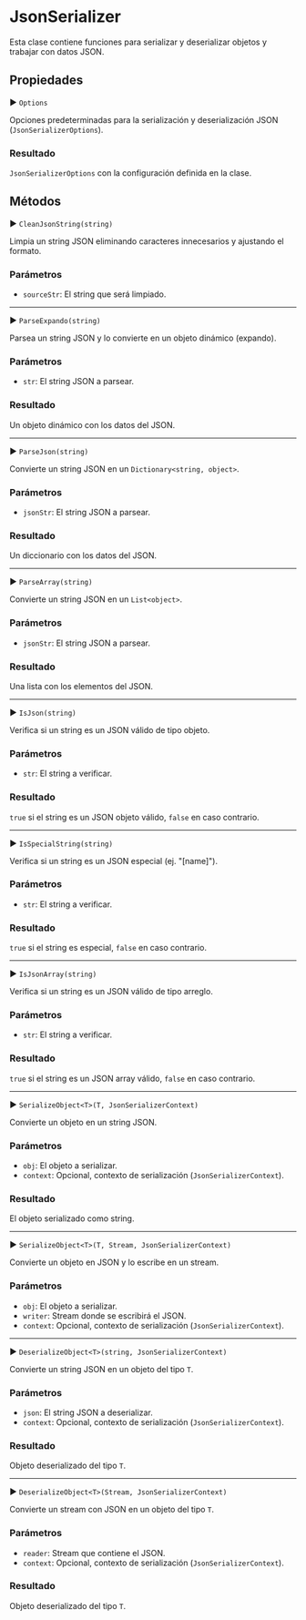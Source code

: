# JsonSerializer

Esta clase contiene funciones para serializar y deserializar objetos y trabajar con datos JSON.

## Propiedades

▶ `Options`

Opciones predeterminadas para la serialización y deserialización JSON (`JsonSerializerOptions`).

### Resultado

`JsonSerializerOptions` con la configuración definida en la clase.

## Métodos

▶ `CleanJsonString(string)`

Limpia un string JSON eliminando caracteres innecesarios y ajustando el formato.

### Parámetros

* `sourceStr`: El string que será limpiado.

---

▶ `ParseExpando(string)`

Parsea un string JSON y lo convierte en un objeto dinámico (expando).

### Parámetros

* `str`: El string JSON a parsear.

### Resultado

Un objeto dinámico con los datos del JSON.

---

▶ `ParseJson(string)`

Convierte un string JSON en un `Dictionary<string, object>`.

### Parámetros

* `jsonStr`: El string JSON a parsear.

### Resultado

Un diccionario con los datos del JSON.

---

▶ `ParseArray(string)`

Convierte un string JSON en un `List<object>`.

### Parámetros

* `jsonStr`: El string JSON a parsear.

### Resultado

Una lista con los elementos del JSON.

---

▶ `IsJson(string)`

Verifica si un string es un JSON válido de tipo objeto.

### Parámetros

* `str`: El string a verificar.

### Resultado

`true` si el string es un JSON objeto válido, `false` en caso contrario.

---

▶ `IsSpecialString(string)`

Verifica si un string es un JSON especial (ej. "[name]").

### Parámetros

* `str`: El string a verificar.

### Resultado

`true` si el string es especial, `false` en caso contrario.

---

▶ `IsJsonArray(string)`

Verifica si un string es un JSON válido de tipo arreglo.

### Parámetros

* `str`: El string a verificar.

### Resultado

`true` si el string es un JSON array válido, `false` en caso contrario.

---

▶ `SerializeObject<T>(T, JsonSerializerContext)`

Convierte un objeto en un string JSON.

### Parámetros

* `obj`: El objeto a serializar.
* `context`: Opcional, contexto de serialización (`JsonSerializerContext`).

### Resultado

El objeto serializado como string.

---

▶ `SerializeObject<T>(T, Stream, JsonSerializerContext)`

Convierte un objeto en JSON y lo escribe en un stream.

### Parámetros

* `obj`: El objeto a serializar.
* `writer`: Stream donde se escribirá el JSON.
* `context`: Opcional, contexto de serialización (`JsonSerializerContext`).

---

▶ `DeserializeObject<T>(string, JsonSerializerContext)`

Convierte un string JSON en un objeto del tipo `T`.

### Parámetros

* `json`: El string JSON a deserializar.
* `context`: Opcional, contexto de serialización (`JsonSerializerContext`).

### Resultado

Objeto deserializado del tipo `T`.

---

▶ `DeserializeObject<T>(Stream, JsonSerializerContext)`

Convierte un stream con JSON en un objeto del tipo `T`.

### Parámetros

* `reader`: Stream que contiene el JSON.
* `context`: Opcional, contexto de serialización (`JsonSerializerContext`).

### Resultado

Objeto deserializado del tipo `T`.